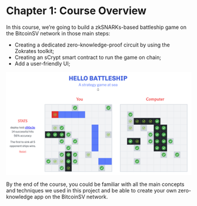 # Chapter 1: Course Overview


In this course, we’re going to build a zkSNARKs-based battleship game on the BitcoinSV network in those main steps:


* Creating a dedicated zero-knowledge-proof circuit by using the Zokrates toolkit;
* Creating an sCrypt smart contract to run the game on chain;
* Add a user-friendly UI;

<img src="https://github.com/sCrypt-Inc/image-hosting/blob/master/learn-scrypt-courses/course-02/01.png?raw=true" width="600">


By the end of the course, you could be familiar with all the main concepts and techniques we used in this project and be able to create your own zero-knowledge app on the BitcoinSV network.